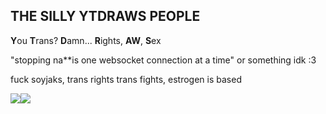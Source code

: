 ## THE SILLY YTDRAWS PEOPLE
**Y**ou **T**rans? **D**amn... **R**ights, **AW**, **S**ex

"stopping na**is one websocket connection at a time" or something idk :3

fuck soyjaks, trans rights trans fights, estrogen is based

![](https://media.discordapp.net/attachments/716406814962352168/1204275878897524756/togif-1-2.gif?ex=67ea13cf&is=67e8c24f&hm=69b65c647e74f0ed784beb22caea949399368b80de0c5354ff1b80dbc36d7c78&)![](https://tenor.com/view/cat-skate-board-gif-778367011615093516)
